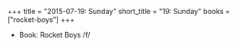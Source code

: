 +++
title = "2015-07-19: Sunday"
short_title = "19: Sunday"
books = ["rocket-boys"]
+++


* Book: Rocket Boys /f/
